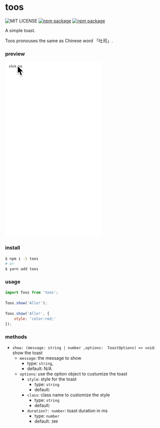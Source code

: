 toos
===

![MIT LICENSE](https://img.shields.io/github/license/mashape/apistatus.svg)
[![npm package](https://img.shields.io/npm/v/toos.svg)](https://www.npmjs.com/package/toos)
[![npm package](https://img.shields.io/npm/dt/toos.svg)](https://www.npmjs.com/package/toos)


A simple toast.

Toos pronouses the same as Chinese word 「吐司」.


### preview

![toos preview](./assets/preview.gif)


### install

```bash
$ npm i -S toos
# or
$ yarn add toos
```


### usage

```js
import Toos from 'toos';

Toos.show('Allo!');

Toos.show('Allo!', {
    style: 'color:red;'
});
```


### methods

- `show: (message: string | number ,options:  ToastOptions) => void`: show the toast
    - `message`: the message to show
        - type: `string`,
        - default: N/A
    - `options`: use the option object to custumize the toast
        - `style`: style for the toast
            - type: `string`
            - default: ` `
        - `class`: class name to customize the style
            - type: `string`
            - default: ` `
        - `duration?: number`: toast duration in ms
            - type: `number`
            - default: `300`







